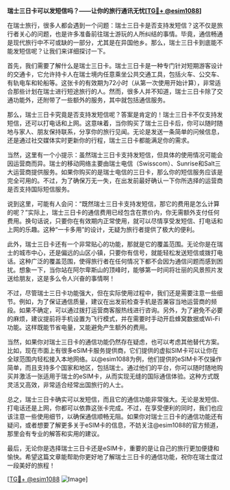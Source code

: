**瑞士三日卡可以发短信吗？——让你的旅行通讯无忧[[TG💪+ @esim1088](https://t.me/s/esim1088)]**

在瑞士旅行，很多人都会遇到一个问题：瑞士三日卡是否支持发短信？这不仅是旅行者关心的问题，也是许多准备前往瑞士游玩的人所纠结的事情。毕竟，通信畅通是现代旅行中不可或缺的一部分，尤其是在异国他乡。那么，瑞士三日卡到底能不能发短信呢？让我们来详细探讨一下。

首先，我们需要了解什么是瑞士三日卡。瑞士三日卡是一种专门针对短期游客设计的交通卡，它允许持卡人在瑞士境内任意乘坐公共交通工具，包括火车、公交车、有轨电车和轮船等。这张卡的有效期为72小时（从第一次使用开始计算），非常适合那些计划在瑞士进行短途旅行的人。然而，很多人并不知道，瑞士三日卡除了交通功能外，还附带了一些额外的服务，其中就包括通信服务。

那么，瑞士三日卡究竟是否支持发短信呢？答案是肯定的！瑞士三日卡不仅支持发短信，还可以打电话和上网。这意味着，当你购买了瑞士三日卡后，你可以随时随地与家人、朋友保持联系，分享你的旅行见闻。无论是发送一条简单的问候信息，还是通过社交媒体实时更新你的行程，瑞士三日卡都能满足你的需求。

当然，这里有一个小提示：虽然瑞士三日卡支持发短信，但具体的使用情况可能会因运营商而异。瑞士的移动网络主要由瑞士电信（Swisscom）、Sunrise和Salt三大运营商提供服务。如果你购买的是瑞士电信的三日卡，那么你的短信服务应该是完全可用的。不过，为了确保万无一失，在出发前最好确认一下你所选择的运营商是否支持国际短信服务。

说到这里，可能有人会问：“既然瑞士三日卡支持发短信，那它的费用是怎么计算的呢？”实际上，瑞士三日卡的通信费用已经包含在票价内，你无需额外支付任何费用。换句话说，只要你在有效期内正常使用，就可以尽情享受发短信、打电话和上网的乐趣。这种“一卡多用”的设计，无疑为旅行者提供了极大的便利。

此外，瑞士三日卡还有一个非常贴心的功能，那就是它的覆盖范围。无论你是在瑞士的城市中心，还是偏远的山区小镇，只要你有信号，就能轻松发送短信或拨打电话。这种广泛的覆盖范围，使得旅行者在任何情况下都不会因为通信问题而感到困扰。想象一下，当你站在阿尔卑斯山的顶峰时，能够第一时间将壮丽的风景照片发送给朋友，这是多么令人兴奋的事情啊！

不过，尽管瑞士三日卡功能强大，但在实际使用过程中，我们还是需要注意一些细节。例如，为了保证通信质量，建议在出发前检查手机是否兼容当地运营商的频段。如果不确定，可以通过拨打运营商客服热线进行咨询。另外，为了避免不必要的麻烦，建议提前将手机设置为飞行模式，并在需要时手动开启蜂窝数据或Wi-Fi功能。这样既能节省电量，又能避免产生额外的费用。

当然，如果你对瑞士三日卡的通信功能仍然存在疑虑，也可以考虑其他替代方案。比如，现在市面上有很多eSIM卡服务提供商，它们提供的虚拟SIM卡可以让你在全球范围内轻松接入本地网络。以@esim1088为例，他们提供的eSIM卡不仅操作简单，而且支持多个国家和地区，包括瑞士。通过他们的平台，你可以随时随地购买并激活一张适用于瑞士的eSIM卡，从而实现无缝的国际通信体验。这种方式既灵活又高效，非常适合经常出国旅行的人士。

总之，瑞士三日卡确实可以发短信，而且它的通信功能非常强大。无论是发短信、打电话还是上网，你都可以依靠这张卡完成。不过，在享受便利的同时，我们也应该注意一些使用细节，以确保通信顺畅无阻。如果你对瑞士三日卡的通信功能还有疑问，或者想要了解更多关于eSIM卡的信息，不妨关注@esim1088的官方频道，那里会有专业的解答和实用的建议。

最后，无论你是选择瑞士三日卡还是eSIM卡，重要的是让自己的旅行更加便捷和愉快。希望这篇文章能帮助你更好地了解瑞士三日卡的通信功能，祝你在瑞士度过一段美好的旅程！

[[TG💪+ @esim1088](https://t.me/s/esim1088) ![Image](https://i.postimg.cc/4NQfJmqS/Snipaste-2025-05-13-00-14-12.png)]